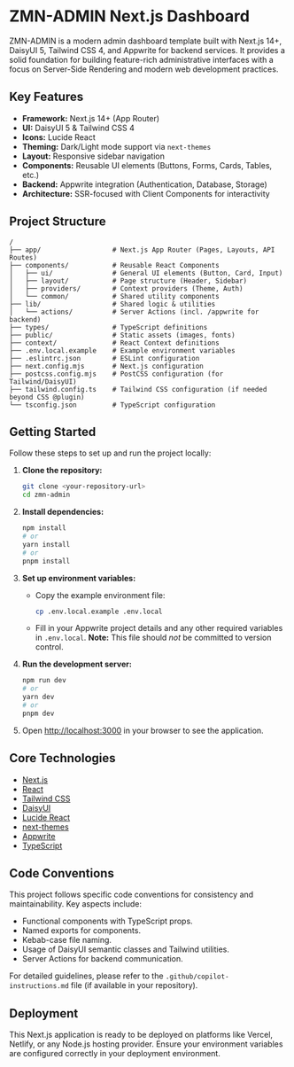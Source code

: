 # ZMN-ADMIN Next.js Dashboard

ZMN-ADMIN is a modern admin dashboard template built with Next.js 14+, DaisyUI 5, Tailwind CSS 4, and Appwrite for backend services. It provides a solid foundation for building feature-rich administrative interfaces with a focus on Server-Side Rendering and modern web development practices.

## Key Features

- **Framework:** Next.js 14+ (App Router)
- **UI:** DaisyUI 5 & Tailwind CSS 4
- **Icons:** Lucide React
- **Theming:** Dark/Light mode support via `next-themes`
- **Layout:** Responsive sidebar navigation
- **Components:** Reusable UI elements (Buttons, Forms, Cards, Tables, etc.)
- **Backend:** Appwrite integration (Authentication, Database, Storage)
- **Architecture:** SSR-focused with Client Components for interactivity

## Project Structure

```
/
├── app/                  # Next.js App Router (Pages, Layouts, API Routes)
├── components/           # Reusable React Components
│   ├── ui/               # General UI elements (Button, Card, Input)
│   ├── layout/           # Page structure (Header, Sidebar)
│   ├── providers/        # Context providers (Theme, Auth)
│   └── common/           # Shared utility components
├── lib/                  # Shared logic & utilities
│   └── actions/          # Server Actions (incl. /appwrite for backend)
├── types/                # TypeScript definitions
├── public/               # Static assets (images, fonts)
├── context/              # React Context definitions
├── .env.local.example    # Example environment variables
├── .eslintrc.json        # ESLint configuration
├── next.config.mjs       # Next.js configuration
├── postcss.config.mjs    # PostCSS configuration (for Tailwind/DaisyUI)
├── tailwind.config.ts    # Tailwind CSS configuration (if needed beyond CSS @plugin)
└── tsconfig.json         # TypeScript configuration
```

## Getting Started

Follow these steps to set up and run the project locally:

1.  **Clone the repository:**

    ```bash
    git clone <your-repository-url>
    cd zmn-admin
    ```

2.  **Install dependencies:**

    ```bash
    npm install
    # or
    yarn install
    # or
    pnpm install
    ```

3.  **Set up environment variables:**

    - Copy the example environment file:
      ```bash
      cp .env.local.example .env.local
      ```
    - Fill in your Appwrite project details and any other required variables in `.env.local`. **Note:** This file should _not_ be committed to version control.

4.  **Run the development server:**

    ```bash
    npm run dev
    # or
    yarn dev
    # or
    pnpm dev
    ```

5.  Open [http://localhost:3000](http://localhost:3000) in your browser to see the application.

## Core Technologies

- [Next.js](https://nextjs.org/)
- [React](https://reactjs.org/)
- [Tailwind CSS](https://tailwindcss.com/)
- [DaisyUI](https://daisyui.com/)
- [Lucide React](https://lucide.dev/)
- [next-themes](https://github.com/pacocoursey/next-themes)
- [Appwrite](https://appwrite.io/)
- [TypeScript](https://www.typescriptlang.org/)

## Code Conventions

This project follows specific code conventions for consistency and maintainability. Key aspects include:

- Functional components with TypeScript props.
- Named exports for components.
- Kebab-case file naming.
- Usage of DaisyUI semantic classes and Tailwind utilities.
- Server Actions for backend communication.

For detailed guidelines, please refer to the `.github/copilot-instructions.md` file (if available in your repository).

## Deployment

This Next.js application is ready to be deployed on platforms like Vercel, Netlify, or any Node.js hosting provider. Ensure your environment variables are configured correctly in your deployment environment.
